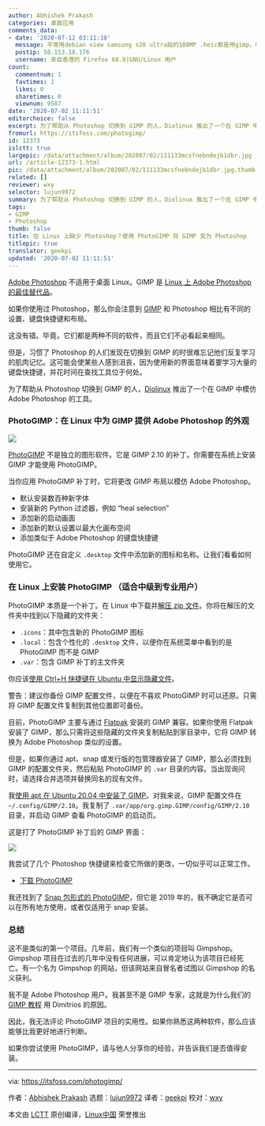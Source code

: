 ```yaml
---
author: Abhishek Prakash
categories: 桌面应用
comments_data:
- date: '2020-07-12 03:11:10'
  message: 平常用debian view samsung s20 ultra拍的108MP .heic都是用gimp，唯一能decode的package
  postip: 58.153.18.176
  username: 来自香港的 Firefox 68.0|GNU/Linux 用户
count:
  commentnum: 1
  favtimes: 1
  likes: 0
  sharetimes: 0
  viewnum: 9587
date: '2020-07-02 11:11:51'
editorchoice: false
excerpt: 为了帮助从 Photoshop 切换到 GIMP 的人，Diolinux 推出了一个在 GIMP 中模仿 Adobe Photoshop 的工具。
fromurl: https://itsfoss.com/photogimp/
id: 12373
islctt: true
largepic: /data/attachment/album/202007/02/111133mcsfnebndejb1dbr.jpg
url: /article-12373-1.html
pic: /data/attachment/album/202007/02/111133mcsfnebndejb1dbr.jpg.thumb.jpg
related: []
reviewer: wxy
selector: lujun9972
summary: 为了帮助从 Photoshop 切换到 GIMP 的人，Diolinux 推出了一个在 GIMP 中模仿 Adobe Photoshop 的工具。
tags:
- GIMP
- Photoshop
thumb: false
title: 在 Linux 上缺少 Photoshop？使用 PhotoGIMP 将 GIMP 变为 Photoshop
titlepic: true
translator: geekpi
updated: '2020-07-02 11:11:51'
---
```


[Adobe Photoshop](https://www.adobe.com/in/products/photoshop.html) 不适用于桌面 Linux。GIMP 是 [Linux 上 Adobe Photoshop 的最佳替代品](https://itsfoss.com/open-source-photoshop-alternatives/)。


如果你使用过 Photoshop，那么你会注意到 [GIMP](https://www.gimp.org/) 和 Photoshop 相比有不同的设置、键盘快捷键和布局。


这没有错。毕竟，它们都是两种不同的软件，而且它们不必看起来相同。


但是，习惯了 Photoshop 的人们发现在切换到 GIMP 的时很难忘记他们反复学习的肌肉记忆。这可能会使某些人感到沮丧，因为使用新的界面意味着要学习大量的键盘快捷键，并花时间在查找工具位于何处。


为了帮助从 Photoshop 切换到 GIMP 的人，[Diolinux](https://diolinux.com.br/) 推出了一个在 GIMP 中模仿 Adobe Photoshop 的工具。


### PhotoGIMP：在 Linux 中为 GIMP 提供 Adobe Photoshop 的外观


![](/data/attachment/album/202007/02/111133mcsfnebndejb1dbr.jpg)


[PhotoGIMP](https://github.com/Diolinux/PhotoGIMP) 不是独立的图形软件。它是 GIMP 2.10 的补丁。你需要在系统上安装 GIMP 才能使用 PhotoGIMP。


当你应用 PhotoGIMP 补丁时，它将更改 GIMP 布局以模仿 Adobe Photoshop。


* 默认安装数百种新字体
* 安装新的 Python 过滤器，例如 “heal selection”
* 添加新的启动画面
* 添加新的默认设置以最大化画布空间
* 添加类似于 Adobe Photoshop 的键盘快捷键


PhotoGIMP 还在自定义 `.desktop` 文件中添加新的图标和名称。让我们看看如何使用它。


### 在 Linux 上安装 PhotoGIMP （适合中级到专业用户）


PhotoGIMP 本质是一个补丁。在 Linux 中下载并[解压 zip 文件](https://itsfoss.com/unzip-linux/)。你将在解压的文件夹中找到以下隐藏的文件夹：


* `.icons`：其中包含新的 PhotoGIMP 图标
* `.local`：包含个性化的 `.desktop` 文件，以便你在系统菜单中看到的是 PhotoGIMP 而不是 GIMP
* `.var`：包含 GIMP 补丁的主文件夹


你应该[使用 Ctrl+H 快捷键在 Ubuntu 中显示隐藏文件](https://itsfoss.com/hide-folders-and-show-hidden-files-in-ubuntu-beginner-trick/)。


警告：建议你备份 GIMP 配置文件，以便在不喜欢 PhotoGIMP 时可以还原。只需将 GIMP 配置文件复制到其他位置即可备份。


目前，PhotoGIMP 主要与通过 [Flatpak](https://flatpak.org/) 安装的 GIMP 兼容。如果你使用 Flatpak 安装了 GIMP，那么只需将这些隐藏的文件夹复制粘贴到家目录中，它将 GIMP 转换为 Adobe Photoshop 类似的设置。


但是，如果你通过 apt、snap 或发行版的包管理器安装了 GIMP，那么必须找到 GIMP 的配置文件夹，然后粘贴 PhotoGIMP 的 `.var` 目录的内容。当出现询问时，请选择合并选项并替换同名的现有文件。


我[使用 apt 在 Ubuntu 20.04 中安装了 GIMP](https://itsfoss.com/gimp-2-10-release/)。对我来说，GIMP 配置文件在 `~/.config/GIMP/2.10`。我复制了 `.var/app/org.gimp.GIMP/config/GIMP/2.10` 目录，并启动 GIMP 查看 PhotoGIMP 的启动页。


这是打了 PhotoGIMP 补丁后的 GIMP 界面：


![](/data/attachment/album/202007/02/111145z5z1cq6gzgqnouqh.jpg)


我尝试了几个 Photoshop 快捷键来检查它所做的更改，一切似乎可以正常工作。


* [下载 PhotoGIMP](https://github.com/Diolinux/PhotoGIMP/releases)


我还找到了 [Snap 包形式的 PhotoGIMP](https://snapcraft.io/photogimp)，但它是 2019 年的，我不确定它是否可以在所有地方使用，或者仅适用于 snap 安装。


### 总结


这不是类似的第一个项目。几年前，我们有一个类似的项目叫 Gimpshop。Gimpshop 项目在过去的几年中没有任何进展，可以肯定地认为该项目已经死亡。有一个名为 Gimpshop 的网站，但该网站来自冒名者试图以 Gimpshop 的名义获利。


我不是 Adobe Photoshop 用户。我甚至不是 GIMP 专家，这就是为什么我们的 [GIMP 教程](https://itsfoss.com/tag/gimp-tips/) 用 Dimitrios 的原因。


因此，我无法评论 PhotoGIMP 项目的实用性。如果你熟悉这两种软件，那么应该能够比我更好地进行判断。


如果你尝试使用 PhotoGIMP，请与他人分享你的经验，并告诉我们是否值得安装。




---


via: <https://itsfoss.com/photogimp/>


作者：[Abhishek Prakash](https://itsfoss.com/author/abhishek/) 选题：[lujun9972](https://github.com/lujun9972) 译者：[geekpi](https://github.com/geekpi) 校对：[wxy](https://github.com/wxy)


本文由 [LCTT](https://github.com/LCTT/TranslateProject) 原创编译，[Linux中国](https://linux.cn/) 荣誉推出